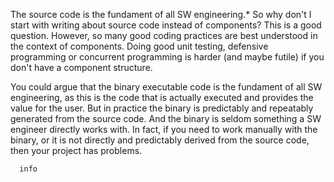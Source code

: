 The source code is the fundament of all 
SW engineering.* So why don't I start with writing about source code
instead of components? This is a good question. However, so many good
coding practices are best understood in the context of components. Doing
good unit testing, defensive programming or concurrent programming is
harder (and maybe futile) if you don't have a component structure.


You could argue that the binary executable code is the fundament of all SW
engineering, as this is the code that is actually executed and provides 
the value for the user. But in practice the binary is predictably and
repeatably generated from the source code. And the binary is seldom
something a SW engineer directly works with. In fact, if you need to
work manually with the binary, or it is not directly and predictably
derived from the source code, then your project has problems.


```mermaid
  info
```